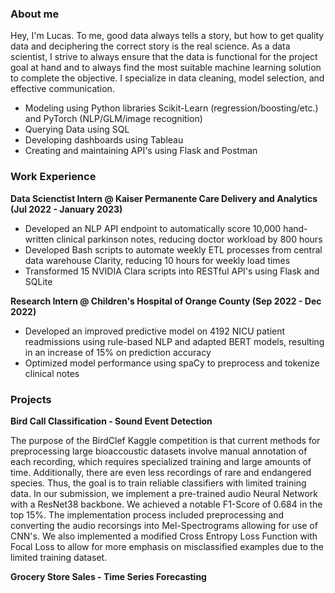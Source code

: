 ### About me

Hey, I'm Lucas.  To me, good data always tells a story, but how to get quality data and deciphering the correct story is the real science. As a data scientist, I strive to always ensure that the data is functional for the project goal at hand and to always find the most suitable machine learning solution to complete the objective. I specialize in data cleaning, model selection, and effective communication. 
* Modeling using Python libraries Scikit-Learn (regression/boosting/etc.) and PyTorch (NLP/GLM/image recognition) 
* Querying Data using SQL
* Developing dashboards using Tableau
* Creating and maintaining API's using Flask and Postman

### Work Experience

**Data Scienctist Intern @ Kaiser Permanente Care Delivery and Analytics (Jul 2022 - January 2023)**
* Developed an NLP API endpoint to automatically score 10,000 hand-written clinical parkinson notes, reducing doctor workload by 800 hours
* Developed Bash scripts to automate weekly ETL processes from central data warehouse Clarity, reducing 10 hours for weekly load times
* Transformed 15 NVIDIA Clara scripts into RESTful API's using Flask and SQLite

**Research Intern @ Children's Hospital of Orange County (Sep 2022 - Dec 2022)**
* Developed an improved predictive model on 4192 NICU patient readmissions using rule-based NLP and adapted BERT models, resulting in an increase of 15% on prediction accuracy
* Optimized model performance using spaCy to preprocess and tokenize clinical notes 

### Projects

**Bird Call Classification - Sound Event Detection**

The purpose of the BirdClef Kaggle competition is that current methods for preprocessing large bioaccoustic datasets involve manual annotation of each recording, which requires specialized training and large amounts of time. Additionally, there are even less recordings of rare and endangered species. Thus, the goal is to train reliable classifiers with limited training data. In our submission, we implement a pre-trained audio Neural Network with a ResNet38 backbone. We achieved a notable F1-Score of 0.684 in the top 15%. The implementation process included preprocessing and converting the audio recorsings into Mel-Spectrograms allowing for use of CNN's. We also implemented a modified Cross Entropy Loss Function with Focal Loss to allow for more emphasis on misclassified examples due to the limited training dataset. 

**Grocery Store Sales - Time Series Forecasting**

